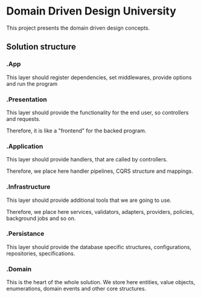 # Domain Driven Design University

This project presents the domain driven design concepts.

## Solution structure

### .App

This layer should register dependencies, set middlewares, provide options and run the program

### .Presentation

This layer should provide the functionality for the end user, so controllers and requests. 

Therefore, it is like a "frontend" for the backed program.

### .Application

This layer should provide handlers, that are called by controllers. 

Therefore, we place here handler pipelines, CQRS structure and mappings.

### .Infrastructure

This layer should provide additional tools that we are going to use.

Therefore, we place here services, validators, adapters, providers, policies, background jobs and so on.

### .Persistance

This layer should provide the database specific structures, configurations, repositories, specifications.

### .Domain

This is the heart of the whole solution. We store here entities, value objects, enumerations, domain events and other core structures.
